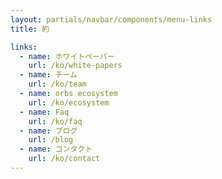 ```yaml
---
layout: partials/navbar/components/menu-links
title: 約

links:
  - name: ホワイトペーパー
    url: /ko/white-papers
  - name: チーム
    url: /ko/team
  - name: orbs ecosystem
    url: /ko/ecosystem
  - name: Faq
    url: /ko/faq
  - name: ブログ
    url: /blog
  - name: コンタクト
    url: /ko/contact
---
```


